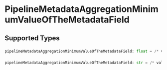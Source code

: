 # PipelineMetadataAggregationMinimumValueOfTheMetadataField


## Supported Types

### 

```python
pipelineMetadataAggregationMinimumValueOfTheMetadataField: float = /* values here */
```

### 

```python
pipelineMetadataAggregationMinimumValueOfTheMetadataField: str = /* values here */
```

